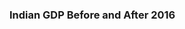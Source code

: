 ### Indian GDP Before and After 2016

<img href="https://github.com/adityakumaar/Tableau-Dashboards/blob/main/Indian%20GDP%20Before%20and%20After%202016/indian_gdp_before_and_after_2016.PNG" />
